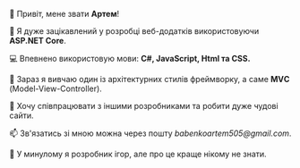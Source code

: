 👋 Привіт, мене звати **Артем**!

👀 Я дуже зацікавлений у розробці веб-додатків використовуючи **ASP.NET Core**.

💻 Впевнено використовую мови: **С#, JavaScript, Html та СSS.**

🌱 Зараз я вивчаю один із архітектурних стилів фреймворку, а саме **MVС** (Model-View-Controller).

💞️ Хочу співпрацювати з іншими розробниками та робити дуже чудові сайти.

📫 Зв'язатись зі мною можна через пошту _babenkoartem505@gmail.com_.

🤭 У минулому я розробник ігор, але про це краще нікому не знати.
